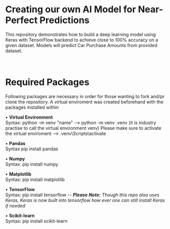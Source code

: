 # Creating our own AI Model for Near-Perfect Predictions 

This repository demonstrates how to build a deep learning model using Keras with TensorFlow backend to achieve close to 100% accuracy on a given dataset. Models will predict Car Purchase Amounts from provided dataset.
<br><br><br>

# Required Packages
Following packages are necessary in order for those wanting to fork and/pr clone the repository. A virtual enviroment was created beforehand with the packages installed within

• **Virtual Environment**<br> Syntax: python -m venv "name" --> python -m venv .venv (it is industry practise to call the virtual environment venv) Please make sure to activate the virtual enviroment --> .venv\Scripts\activate<br>

• **Pandas**<br> Syntax pip install pandas<br>

• **Numpy**<br> Syntax: pip install numpy<br>

• **Matplotlib**<br> Syntax: pip install matplotlib<br>

• **TensorFlow**<br> Syntax: pip install tensorflow -- _**Please Note:** Though this repo also uses Keras, Keras is now built into tensorflow how ever one can still install Keras if needed_<br>

• **Scikit-learn**<br>Syntax: pip install scikit-learn<br>
